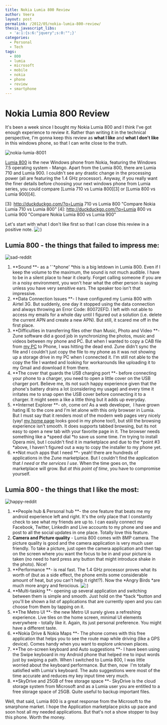 ```yaml
---
title: Nokia Lumia 800 Review
author: Veera
layout: post
permalink: /2012/05/nokia-lumia-800-review/
thesis_javascript_libs:
  - 'a:1:{s:6:"jquery";s:0:"";}'
categories:
  - Personal
  - Tech
tags:
  - 800
  - lumia
  - microsoft
  - mobile
  - nokia
  - phone
  - review
  - smartphone
---
```

# Nokia Lumia 800 Review

It's been a week since I bought my Nokia Lumia 800 and I think I've got enough experience to review it. Rather than writing it in the technical perspective, I'm gonna keep this review as **what I like** and **what I don't like** in this windows phone, so that I can write close to the truth.

![][1]

 [1]: http://veerasundar.com/img/2012/05/nokia-lumia-8001-300x300.jpg "nokia-lumia-8001"

[Lumia 800][2] is the new Windows phone from Nokia, featuring the Windows 7.5 operating system - Mango. Apart from the Lumia 800, there are Lumia 710 and Lumia 900. I couldn't see any drastic change in the processing power (all are featuring the 1.4 GHz processor). Anyway, if you really want the finer details before choosing your next windows phone from Lumia series, you could compare [Lumia 710 vs Lumia 800][3] or [Lumia 800 vs Lumia 900][4].

 [2]: http://www.nokia.com/in-en/products/phone/lumia800/specifications/ "Lumia 800 specifications"
 [3]: http://duckduckgo.com/?q=Lumia 710 vs Lumia 800 "Compare Nokia Lumia 710 vs Lumia 800"
 [4]: http://duckduckgo.com/?q=Lumia 800 vs Lumia 900 "Compare Nokia Lumia 800 vs Lumia 900"

Let's start with what I don't like first so that I can close this review in a positive note. ![:)][5] 

 [5]: http://veerasundar.com/blog/wp-includes/images/smilies/icon_smile.gif

## Lumia 800 - the things that failed to impress me:

![][6]

 [6]: http://veerasundar.com/img/2012/05/sad-reddit.png "sad-reddit"

1.  **Sound **- as a '˜*phone' *this is a big letdown in Lumia 800. Even if I keep the volume to the maximum, the sound is not much audible. I have to be in a silent place to hear it clearly. Forget calling someone if you are in a noisy environment, you won't hear what the other person is saying unless you have very sensitive ears. The speaker too isn't that impressive.
2.  **Data Connection Issues **- I have configured my Lumia 800 with Airtel 3G. But suddenly, one day it stopped using the data connection and always throwing an Error Code: 80072EFD. I left with not able to access my emails for a whole day until I figured out a solution (i.e. delete the current APN and create a new APN). But still, it scared me off in the first place.
3.  **Difficulties in transferring files other than Music, Photo and Video **- Zune software did a good job in synchronizing the photos, music and videos between my phone and PC. But when I wanted to copy a CAB file from [my PC][7] to Phone, I was hitting the dead end. Zune didn't sync the file and I couldn't just copy the file to my phone as it was not showing up a storage drive in my PC when I connected it. I'm still not able to the copy the file I wanted and looking for workarounds like uploading it to my Gmail and download it from there.
4.  **The cover that guards the USB charging port **- before connecting your phone to a charger, you need to open a little cover on the USB charger port. Believe me, its not such happy experience given that the phone's battery drains a lot (considering my usage) and every time it irritates me to snap open the USB cover before connecting it to a charger. It might seem a like a little thing but it adds up everyday.
5.  **Internet Explorer **- oh, come on! As a web developer,  I have grown hating IE to the core and I'm let alone with this only browser in Lumia. But I must say that it renders most of the modern web pages very nicely (yay! [my home page][8] looks good in my phone too!), but still the browsing experience isn't smooth. It does supports tabbed browsing, but its not easy to open a new tab with your favorite page in it. The browser needs something like a *speed dial *to save us some time. I'm trying to install Opera mini, but I couldn't find it in marketplace and due to the *point #3 *above, I haven't figured out a way to copy the installer to my phone yet.
6.  **Not much apps that I need **- yeah! there are hundreds of applications in the Zune marketplace. But I couldn't find the application that *I need* or *the services I use*. When the time goes on, the marketplace will grow. But *at this point of time*, you have to compromise yourself.

 [7]: http://veerasundar.com/blog/2012/04/acer-aspire-one-722-review/
 [8]: http://veerasundar.com

## Lumia 800 - the things that I like the most:

![][9]

 [9]: http://veerasundar.com/img/2012/05/happy-reddit-300x225.png "happy-reddit"

1.  **People hub & Personal hub **- the one feature that beats me my android experience left and right. It's the only place that I constantly check to see what my friends are up to. I can easily connect my Facebook, Twitter, LinkedIn and Live accounts to my phone and see and post to all the social updates in one place. Totally love this feature.
2.  **Camera and Picture quality** - Lumia 800 comes with 8MP camera. The picture quality is good and the camera application is very much user friendly. To take a picture, just open the camera application and then tap on the screen where you want the focus to be in and your picture is taken (no need to hard press any button that might introduce shake in the photo). Nice!
3.  **Performance **- is real fast. The 1.4 GHz processor proves what its worth of (but as a side effect, the phone emits some considerable amount of heat, but you can't help it right!?). Now the *Angry Birds *are much more angry and ferocious. ![:)][5] 
4.  **Multi-tasking **- opening up several application and switching between them is simple and smooth. Just hold on the *back *button and you'll be shown a list of applications that are currently open and you can choose from them by tapping on it.
5.  **The Metro UI **- the new Metro UI surely gives a refreshing experience. Live tiles on the home screen, minimal UI elements everywhere - totally like it. Again, its just personal preference. You might have a different taste.
6.  **Nokia Drive & Nokia Maps **- The phone comes with this free application that helps you to see the route map while driving (like a GPS device). Comes handy when you want to explore unknown places.
7.  **The on-screen keyboard and Auto suggestions **- I have been using the Swipe keyboard in my Android phone that helped me to input words just by swiping a path. When I switched to Lumia 800, I was little worried about the keyboard performance. But then, now  I'm totally satisfied with Lumia's keyboard. The auto suggestions were most of the time accurate and reduces my key input time very much.
8.  **SkyDrive and 25GB of free storage space **- SkyDrive is the cloud storage system from Microsoft and as a Lumia user you are entitled to a free storage space of 25GB. Quite useful to backup important files.

Well, that said, Lumia 800 is a great response from the Microsoft to the smarphone market. I hope the Application marketplace picks up pace and soon host all my needed applications. But that's not a show stopper to buy this phone. Worth the money.
